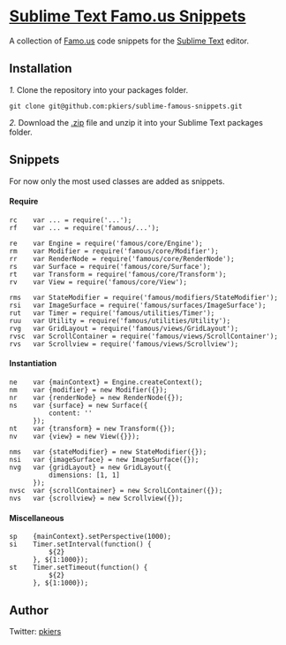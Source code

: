[Sublime Text Famo.us Snippets](https://github.com/pkiers/sublime-famous-snippets/)
========================================

A collection of [Famo.us](http://famo.us) code snippets for the [Sublime Text](http://sublimetext.com) editor.

## Installation
*1.*  Clone the repository into your packages folder.

    git clone git@github.com:pkiers/sublime-famous-snippets.git

*2.*  Download the [.zip](http://github.com/pkiers/sublime-famous-snippets/zipball/master) file and unzip it into your Sublime Text packages folder.

## Snippets

For now only the most used classes are added as snippets.

#### Require
    rc    var ... = require('...');
    rf    var ... = require('famous/...');

    re    var Engine = require('famous/core/Engine');
    rm    var Modifier = require('famous/core/Modifier');
    rr    var RenderNode = require('famous/core/RenderNode');
    rs    var Surface = require('famous/core/Surface');
    rt    var Transform = require('famous/core/Transform');
    rv    var View = require('famous/core/View');

    rms   var StateModifier = require('famous/modifiers/StateModifier');
    rsi   var ImageSurface = require('famous/surfaces/ImageSurface');
    rut   var Timer = require('famous/utilities/Timer');
    ruu   var Utility = require('famous/utilities/Utility');
    rvg   var GridLayout = require('famous/views/GridLayout');
    rvsc  var ScrollContainer = require('famous/views/ScrollContainer');
    rvs   var Scrollview = require('famous/views/Scrollview');

#### Instantiation
    ne    var {mainContext} = Engine.createContext();
    nm    var {modifier} = new Modifier({});
    nr    var {renderNode} = new RenderNode({});
    ns    var {surface} = new Surface({
              content: ''
          });
    nt    var {transform} = new Transform({});
    nv    var {view} = new View({}});

    nms   var {stateModifier} = new StateModifier({});
    nsi   var {imageSurface} = new ImageSurface({});
    nvg   var {gridLayout} = new GridLayout({
              dimensions: [1, 1]
          });
	nvsc  var {scrollContainer} = new ScrolLContainer({});
	nvs   var {scrollview} = new Scrollview({});

#### Miscellaneous
    sp    {mainContext}.setPerspective(1000);
    si    Timer.setInterval(function() {
              ${2}
          }, ${1:1000});
    st    Timer.setTimeout(function() {
              ${2}
          }, ${1:1000});

## Author
Twitter: [pkiers](http://twitter.com/pkiers)
